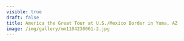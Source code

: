 ```yaml
---
visible: true
draft: false
title: America the Great Tour at U.S./Mexico Border in Yuma, AZ
image: /img/gallery/mm1104230061-2.jpg
---
```

